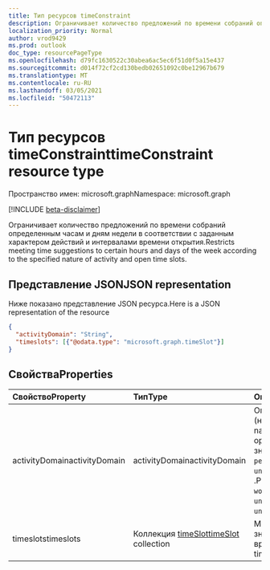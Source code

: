 ```yaml
---
title: Тип ресурсов timeConstraint
description: Ограничивает количество предложений по времени собраний определенным часам и дням недели в соответствии с заданным характером действий и интервалами времени открытия.
localization_priority: Normal
author: vrod9429
ms.prod: outlook
doc_type: resourcePageType
ms.openlocfilehash: d79fc1630522c30abea6ac5ec6f51d0f5a15e437
ms.sourcegitcommit: d014f72cf2cd130bedb02651092c0be12967b679
ms.translationtype: MT
ms.contentlocale: ru-RU
ms.lasthandoff: 03/05/2021
ms.locfileid: "50472113"
---
```

# <a name="timeconstraint-resource-type"></a><span data-ttu-id="01cfb-103">Тип ресурсов timeConstraint</span><span class="sxs-lookup"><span data-stu-id="01cfb-103">timeConstraint resource type</span></span>

<span data-ttu-id="01cfb-104">Пространство имен: microsoft.graph</span><span class="sxs-lookup"><span data-stu-id="01cfb-104">Namespace: microsoft.graph</span></span>

[!INCLUDE [beta-disclaimer](../../includes/beta-disclaimer.md)]

<span data-ttu-id="01cfb-105">Ограничивает количество предложений по времени собраний определенным часам и дням недели в соответствии с заданным характером действий и интервалами времени открытия.</span><span class="sxs-lookup"><span data-stu-id="01cfb-105">Restricts meeting time suggestions to certain hours and days of the week according to the specified nature of activity and open time slots.</span></span>


## <a name="json-representation"></a><span data-ttu-id="01cfb-106">Представление JSON</span><span class="sxs-lookup"><span data-stu-id="01cfb-106">JSON representation</span></span>
<span data-ttu-id="01cfb-107">Ниже показано представление JSON ресурса.</span><span class="sxs-lookup"><span data-stu-id="01cfb-107">Here is a JSON representation of the resource</span></span>

<!-- {
  "blockType": "resource",
  "optionalProperties": [

  ],
  "@odata.type": "microsoft.graph.timeConstraint"
}-->

```json
{
  "activityDomain": "String",
  "timeslots": [{"@odata.type": "microsoft.graph.timeSlot"}]
}
```

## <a name="properties"></a><span data-ttu-id="01cfb-108">Свойства</span><span class="sxs-lookup"><span data-stu-id="01cfb-108">Properties</span></span>
| <span data-ttu-id="01cfb-109">Свойство</span><span class="sxs-lookup"><span data-stu-id="01cfb-109">Property</span></span>     | <span data-ttu-id="01cfb-110">Тип</span><span class="sxs-lookup"><span data-stu-id="01cfb-110">Type</span></span>   |<span data-ttu-id="01cfb-111">Описание</span><span class="sxs-lookup"><span data-stu-id="01cfb-111">Description</span></span>|
|:---------------|:--------|:----------|
|<span data-ttu-id="01cfb-112">activityDomain</span><span class="sxs-lookup"><span data-stu-id="01cfb-112">activityDomain</span></span>|<span data-ttu-id="01cfb-113">activityDomain</span><span class="sxs-lookup"><span data-stu-id="01cfb-113">activityDomain</span></span>|<span data-ttu-id="01cfb-114">Описание действия (необязательно).</span><span class="sxs-lookup"><span data-stu-id="01cfb-114">The nature of the activity, optional.</span></span> <span data-ttu-id="01cfb-115">Возможные значения: `work` `personal` , , , или `unrestricted` `unknown` .</span><span class="sxs-lookup"><span data-stu-id="01cfb-115">Possible values are: `work`, `personal`, `unrestricted`, or `unknown`.</span></span>|
|<span data-ttu-id="01cfb-116">timeslots</span><span class="sxs-lookup"><span data-stu-id="01cfb-116">timeslots</span></span>|<span data-ttu-id="01cfb-117">Коллекция [timeSlot](timeslot.md)</span><span class="sxs-lookup"><span data-stu-id="01cfb-117">[timeSlot](timeslot.md) collection</span></span>|<span data-ttu-id="01cfb-118">Массив, содержащий значения периодов времени.</span><span class="sxs-lookup"><span data-stu-id="01cfb-118">An array of time periods.</span></span>|

<!-- uuid: 8fcb5dbc-d5aa-4681-8e31-b001d5168d79
2015-10-25 14:57:30 UTC -->
<!--
{
  "type": "#page.annotation",
  "description": "timeConstraint resource",
  "keywords": "",
  "section": "documentation",
  "tocPath": "",
  "suppressions": []
}
-->



